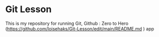 # Git Lesson

This is my repository for running Git, Github : Zero to Hero (https://github.com/loisehaks/Git-Lesson/edit/main/README.md ) app
